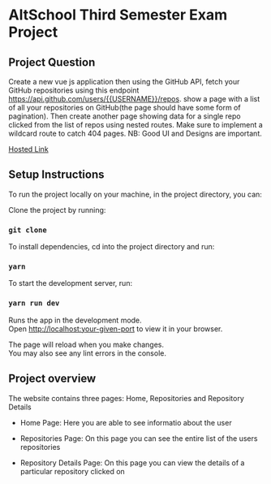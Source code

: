 # AltSchool Third Semester Exam Project

## Project Question

Create a new vue js application then using the GitHub API, fetch your GitHub repositories using this endpoint <https://api.github.com/users/{{USERNAME}}/repos>. show a page with a list of all your repositories on GitHub(the page should have some form of pagination). Then create another page showing data for a single repo clicked from the list of repos using nested routes. Make sure to implement a wildcard route to catch 404 pages. NB: Good UI and Designs are important.

[Hosted Link](https://githubapi-vue.vercel.app)

## Setup Instructions

To run the project locally on your machine, in the project directory, you can:

Clone the project by running:

### `git clone`

To install dependencies, cd into the project directory and run:

### `yarn`

To start the development server, run:

### `yarn run dev`

Runs the app in the development mode.\
Open [http://localhost:your-given-port](http://localhost:your-given-port) to view it in your browser.

The page will reload when you make changes.\
You may also see any lint errors in the console.

## Project overview

The website contains three pages: Home, Repositories and Repository Details

* Home Page: Here you are able to see informatio about the user

* Repositories Page: On this page you can see the entire list of the users repositories
  
* Repository Details Page: On this page you can view the details of a particular repository clicked on
